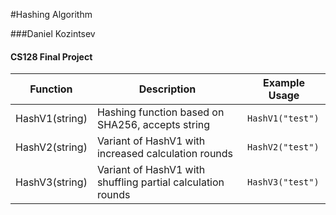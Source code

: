 #Hashing Algorithm

###Daniel Kozintsev


#### CS128 Final Project

| Function       | Description                                                 | Example Usage    |
| -------------- | ----------------------------------------------------------- | ---------------- |
| HashV1(string) | Hashing function based on SHA256, accepts string            | `HashV1("test")` |
| HashV2(string) | Variant of HashV1 with increased calculation rounds         | `HashV2("test")` |
| HashV3(string) | Variant of HashV1 with shuffling partial calculation rounds | `HashV3("test")` |
